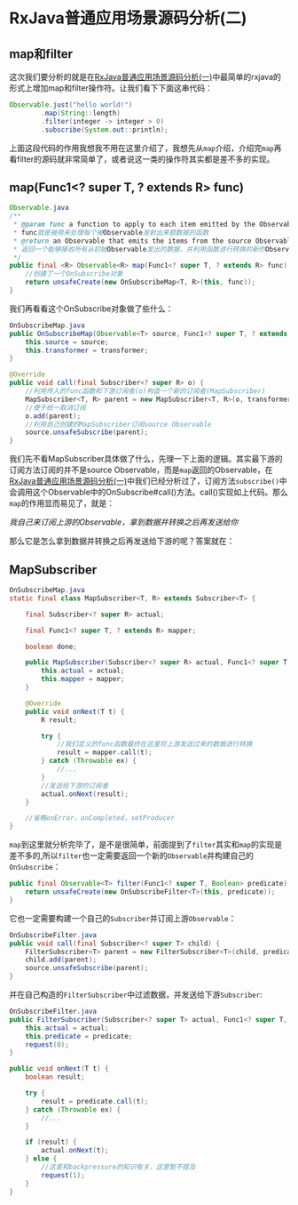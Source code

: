 # RxJava普通应用场景源码分析(二)
## map和filter
这次我们要分析的就是在[RxJava普通应用场景源码分析(一)](https://github.com/ahhsfj1991/AndroidNotes/blob/master/Notes/RxJava%E6%99%AE%E9%80%9A%E5%BA%94%E7%94%A8%E5%9C%BA%E6%99%AF%E6%BA%90%E7%A0%81%E5%88%86%E6%9E%90(%E4%B8%80).md)中最简单的rxjava的形式上增加map和filter操作符。让我们看下下面这串代码：

```java
Observable.just("hello world!")
        .map(String::length)
        .filter(integer -> integer > 0)
        .subscribe(System.out::println);
```
上面这段代码的作用我想我不用在这里介绍了，我想先从`map`介绍，介绍完`map`再看filter的源码就非常简单了，或者说这一类的操作符其实都是差不多的实现。

## map(Func1<? super T, ? extends R> func)

```java
Observable.java
/**
 * @param func a function to apply to each item emitted by the Observable
 * func就是被用来处理每个被Observable发射出来额数据的函数
 * @return an Observable that emits the items from the source Observable, transformed by the specified function
 * 返回一个能够接收所有从初始Observable发出的数据，并利用函数进行转换的新的Observable
 */
public final <R> Observable<R> map(Func1<? super T, ? extends R> func) {
    //创建了一个OnSubscribe对象
    return unsafeCreate(new OnSubscribeMap<T, R>(this, func));
}
```

我们再看看这个OnSubscribe对象做了些什么：

```java
OnSubscribeMap.java
public OnSubscribeMap(Observable<T> source, Func1<? super T, ? extends R> transformer) {
    this.source = source;
    this.transformer = transformer;
}

@Override
public void call(final Subscriber<? super R> o) {
    //利用传入的func函数和下游订阅者(o)构造一个新的订阅者(MapSubscriber)
    MapSubscriber<T, R> parent = new MapSubscriber<T, R>(o, transformer);
    //便于统一取消订阅
    o.add(parent);
    //利用自己创建的MapSubscriber订阅source Observable
    source.unsafeSubscribe(parent);
}

```
我们先不看MapSubscriber具体做了什么，先理一下上面的逻辑。其实最下游的订阅方法订阅的并不是source Observable，而是`map`返回的Observable，在[RxJava普通应用场景源码分析(一)](https://github.com/ahhsfj1991/AndroidNotes/blob/master/Notes/RxJava%E6%99%AE%E9%80%9A%E5%BA%94%E7%94%A8%E5%9C%BA%E6%99%AF%E6%BA%90%E7%A0%81%E5%88%86%E6%9E%90(%E4%B8%80).md)中我们已经分析过了，订阅方法`subscribe()`中会调用这个Observable中的OnSubscribe#call()方法。call()实现如上代码。那么`map`的作用显而易见了，就是：

*我自己来订阅上游的Observable，拿到数据并转换之后再发送给你*

那么它是怎么拿到数据并转换之后再发送给下游的呢？答案就在：

## MapSubscriber

```java
OnSubscribeMap.java
static final class MapSubscriber<T, R> extends Subscriber<T> {

    final Subscriber<? super R> actual;

    final Func1<? super T, ? extends R> mapper;

    boolean done;

    public MapSubscriber(Subscriber<? super R> actual, Func1<? super T, ? extends R> mapper) {
        this.actual = actual;
        this.mapper = mapper;
    }

    @Override
    public void onNext(T t) {
        R result;

        try {
            //我们定义的func函数最终在这里将上游发送过来的数据进行转换
            result = mapper.call(t);
        } catch (Throwable ex) {
            //...
        }
        //发送给下游的订阅者
        actual.onNext(result);
    }

    //省略onError，onCompleted，setProducer
}
```

`map`到这里就分析完毕了，是不是很简单，前面提到了`filter`其实和`map`的实现是差不多的,所以`filter`也一定需要返回一个新的`Observable`并构建自己的`OnSubscribe`：

```java
public final Observable<T> filter(Func1<? super T, Boolean> predicate) {
    return unsafeCreate(new OnSubscribeFilter<T>(this, predicate));
}
```
它也一定需要构建一个自己的`Subscriber`并订阅上游`Observable`：

```java
OnSubscribeFilter.java
public void call(final Subscriber<? super T> child) {
    FilterSubscriber<T> parent = new FilterSubscriber<T>(child, predicate);
    child.add(parent);
    source.unsafeSubscribe(parent);
}
```
并在自己构造的`FilterSubscriber`中过滤数据，并发送给下游`Subscriber`:

```java
OnSubscribeFilter.java
public FilterSubscriber(Subscriber<? super T> actual, Func1<? super T, Boolean> predicate) {
    this.actual = actual;
    this.predicate = predicate;
    request(0);
}

public void onNext(T t) {
    boolean result;

    try {
        result = predicate.call(t);
    } catch (Throwable ex) {
        //...
    }

    if (result) {
        actual.onNext(t);
    } else {
        //这里和backpressure的知识有关，这里暂不提及
        request(1);
    }
}
```

